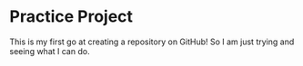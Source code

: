 # Practice Project
This is my first go at creating a repository on GitHub! So I am just trying and seeing what I can do.
